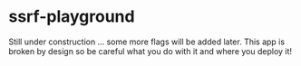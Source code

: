 # ssrf-playground

Still under construction ... some more flags will be added later. This app is broken by design so be careful what you do with it and where you deploy it!

